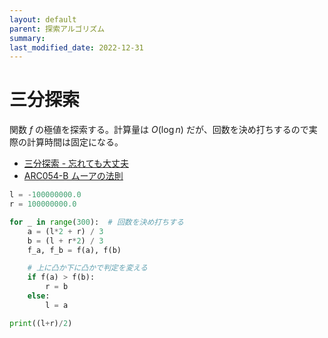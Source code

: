 ```yaml
---
layout: default
parent: 探索アルゴリズム
summary: 
last_modified_date: 2022-12-31
---
```


# 三分探索

関数 $f$ の極値を探索する。計算量は $O(\log n)$ だが、回数を決め打ちするので実際の計算時間は固定になる。

- [三分探索 - 忘れても大丈夫](https://kyopro.hateblo.jp/entry/2019/04/25/134128)
- [ARC054-B ムーアの法則](https://atcoder.jp/contests/arc054/tasks/arc054_b)


```python
l = -100000000.0
r = 100000000.0

for _ in range(300):  # 回数を決め打ちする
    a = (l*2 + r) / 3
    b = (l + r*2) / 3
    f_a, f_b = f(a), f(b)

    # 上に凸か下に凸かで判定を変える
    if f(a) > f(b):
        r = b
    else:
        l = a

print((l+r)/2)
```